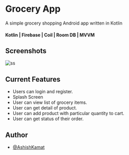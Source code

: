
# Grocery App

A simple grocery shopping Android app written in Kotlin

 #### Kotlin | Firebase | Coil | Room DB | MVVM


## Screenshots

![ss](https://user-images.githubusercontent.com/39773434/129840075-8fb7d68e-273f-4243-88c2-9ce17d640222.png)

  
## Current Features

- Users can login and register.
- Splash Screen
- User can view list of grocery items.
- User can get detail of product.
- User can add product with particular quantity to cart.
- User can get status of their order.


  
## Author

- [@AshishKamat](https://www.github.com/Assh-333)

  